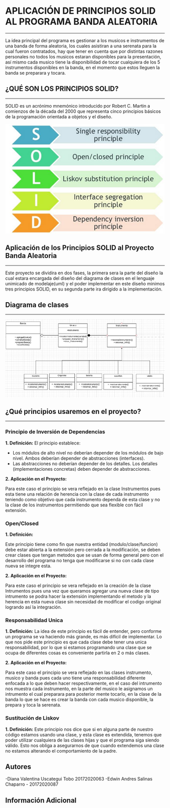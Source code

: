 # APLICACIÓN DE PRINCIPIOS SOLID AL PROGRAMA BANDA ALEATORIA 
----------------------------------------------------------------------------------------------------------------------------------------

La idea principal del programa es gestionar a los musicos e instrumentos de una banda de forma aleatoria, los cuales asistiran a una serenata para la cual fueron contratados, hay que tener en cuenta que por distintas razones personales no todos los musicos estaran disponibles para la presentación, así mismo cada musico tiene la disponibilidad de tocar cualquiera de los  5 instrumentos disponibles en la banda, en el momento que estos lleguen la banda se preparara y tocara. 

## ¿QUÉ SON LOS PRINCIPIOS SOLID?
----------------------------------------------------------------------------------------------------------------------------------------

SOLID es un acrónimo mnemónico introducido por Robert C. Martin a comienzos de la década del 2000 que representa cinco principios básicos de la programación orientada a objetos y el diseño.

![Principios Solid](https://github.com/valentinatobo/Banda/blob/master/img/solid.jpg)

## Aplicación de los Principios SOLID al Proyecto Banda Aleatoria
----------------------------------------------------------------------------------------------------------------

Este proyecto se dividira en dos fases, la primera sera la parte del diseño la cual estara encargada del diseño del diagrama de clases en el lenguaje unimicado de modelaje(uml) y el poder implementar en este diseño minimos tres principios SOLID, en su segunda parte ira dirigido a la implementación. 

## Diagrama de clases 
----------------------------------------------------------------------------------------------------------------

![Diagrama de clases](https://github.com/valentinatobo/Banda/blob/master/img/uml.JPG)

## ¿Qué principios usaremos en el proyecto?
----------------------------------------------------------------------------------------------------------------

### Principio de Inversión de Dependencias
**1. Definición:**
El principio establece:

* Los módulos de alto nivel no deberían depender de los módulos de bajo nivel. Ambos deberían depender de abstracciones (interfaces).
* Las abstracciones no deberían depender de los detalles. Los detalles (implementaciones concretas) deben depender de abstracciones.

**2. Aplicación en el Proyecto:**

Para este caso el principio se vera reflejado en la clase Instrumentos pues esta tiene una relación de herencia con la clase de cada instrumento teniendo como objetivo que cada instrumento dependa de esta clase y no la clase de los instrumentos permitiendo que sea flexible con fácil extensión.

### Open/Closed 

**1. Definición:**

Este principio tiene como fin que nuestra entidad (modulo/clase/funcion) debe estar abierta a la extensión pero cerrada a la modificación, se deben crear clases que tengan metodos que se usan de forma general pero con el desarrollo del programa no tenga que modificarse si no con cada clase nueva se integre esta.

**2. Aplicación en el Proyecto:**

Para este caso el principio se vera reflejado en la creación de la clase Intrumentos pues una vez que queramos agregar una nueva clase de tipo intrumento se podra hacer la extensión implementando el metodo y la herencia en esta nueva clase sin necesidad de modificar el codigo original logrando así la integración.

###  Responsabilidad Unica 

**1. Definición:**
La idea de este principio es fácil de entender, pero conforme un programa se va haciendo más grande, es más difícil de implementar. Lo que nos pide este principio es que cada clase debe tener una unica responsabilidad, por lo que si estamos programando una clase que se ocupa de diferentes cosas es conveniente partirla en 2 o más clases.

**2. Aplicación en el Proyecto:**

Para este caso el principio se vera reflejado en las clases instrumento, musico y banda pues cada uno tiene una responsabilidad diferente enfocada a lo que deben hacer respectivamente, en el caso del intrumento nos muestra cada instrumento, en la parte del musico le asignamos un intrumento el cual preparara para posterior mente tocarlo, en la clase de la banda lo que se hace es crear la banda con cada musico disponible, la prepara y toca la serenata.


### Sustitución de Liskov 

**1. Definición:**
Este principio nos dice que si en alguna parte de nuestro código estamos usando una clase, y esta clase es extendida, tenemos que poder utilizar cualquiera de las clases hijas y que el programa siga siendo válido. Esto nos obliga a asegurarnos de que cuando extendemos una clase no estamos alterando el comportamiento de la padre.

## Autores 
-Diana Valentina Uscategui Tobo 20172020063
-Edwin Andres Salinas Chaparro - 20172020087

## Información Adicional
